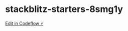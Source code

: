 # stackblitz-starters-8smg1y

[Edit in Codeflow ⚡️](https://stackblitz.com/~/github.com/mikemi5/stackblitz-starters-8smg1y)